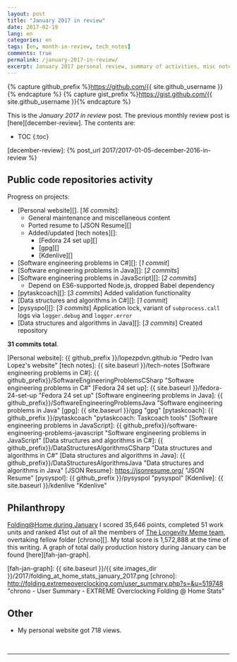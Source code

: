 ```yaml
---
layout: post
title: "January 2017 in review"
date: 2017-02-19
lang: en
categories: en
tags: [en, month-in-review, tech_notes]
comments: true
permalink: /january-2017-in-review/
excerpt: January 2017 personal review, summary of activities, misc notes...
---
```


{% capture github_prefix %}https://github.com/{{ site.github_username }}{% endcapture %}
{% capture gist_prefix %}https://gist.github.com/{{ site.github_username }}{% endcapture %}

This is the *January 2017 in review* post. The previous monthly review post is
[here][december-review].  The contents are:

* TOC
{:toc}

[december-review]: {% post_url 2017/2017-01-05-december-2016-in-review %}

## Public code repositories activity ###################################

Progress on projects:

- [Personal website][]. [*16 commits*]:
  - General maintenance and miscellaneous content
  - Ported resume to [JSON Resume][]
  - Added/updated [tech notes][]:
    - [Fedora 24 set up][]
    - [gpg][]
    - [Kdenlive][]
- [Software engineering problems in C#][]: [*1 commit*]
- [Software engineering problems in Java][]: [*2 commits*]
- [Software engineering problems in JavaScript][]: [*2 commits*]
  - Depend on ES6-supported Node.js, dropped Babel dependency
- [pytaskcoach][]: [*3 commits*] Added validation functionality
- [Data structures and algorithms in C#][]: [*1 commit*]
- [pysyspol][]: [*3 commits*] Application lock, variant of `subprocess.call`
  logs via `logger.debug` and `logger.error`
- [Data structures and algorithms in Java][]: [*3 commits*] Created repository

**31 commits total**.

[Personal website]: {{ github_prefix }}/lopezpdvn.github.io "Pedro Ivan Lopez's website"
[tech notes]: {{ site.baseurl }}/tech-notes
[Software engineering problems in C#]: {{ github_prefix}}/SoftwareEngineeringProblemsCSharp "Software engineering problems in C#"
[Fedora 24 set up]: {{ site.baseurl }}/fedora-24-set-up "Fedora 24 set up"
[Software engineering problems in Java]: {{ github_prefix}}/SoftwareEngineeringProblemsJava "Software engineering problems in Java"
[gpg]: {{ site.baseurl }}/gpg  "gpg"
[pytaskcoach]: {{ github_prefix }}/pytaskcoach "pytaskcoach: Taskcoach tools"
[Software engineering problems in JavaScript]: {{ github_prefix}}/software-engineering-problems-javascript "Software engineering problems in JavaScript"
[Data structures and algorithms in C#]: {{ github_prefix}}/DataStructuresAlgorithmsCSharp "Data structures and algorithms in C#"
[Data structures and algorithms in Java]: {{ github_prefix}}/DataStructuresAlgorithmsJava "Data structures and algorithms in Java"
[JSON Resume]: https://jsonresume.org/ "JSON Resume"
[pysyspol]: {{ github_prefix }}/pysyspol "pysyspol"
[Kdenlive]: {{ site.baseurl }}/kdenlive "Kdenlive"

## Philanthropy #######################################################

[Folding@Home during January][fah-stats] I scored 35,646 points, completed 51
work units and ranked 41st out of all the members of
[The Longevity Meme team][], overtaking fellow folder [chrono][]. My total
score is 1,572,888 at the time of this writing.  A graph of total daily
production history during January can be found [here][fah-jan-graph].

[fah-stats]: http://folding.extremeoverclocking.com/user_summary.php?s=&u=648628 "dreilopz - User Summary - EXTREME Overclocking Folding @ Home Stats"
[The Longevity Meme team]: http://folding.extremeoverclocking.com/user_list.php?s=&t=32461 "The Longevity Meme Individual Users List"
[fah-jan-graph]: {{ site.baseurl }}/{{ site.images_dir }}/2017/folding_at_home_stats_january_2017.png
[chrono]: http://folding.extremeoverclocking.com/user_summary.php?s=&u=519748 "chrono - User Summary - EXTREME Overclocking Folding @ Home Stats"

## Other ###############################################################

- My personal website got 718 views.

<br/>

---
